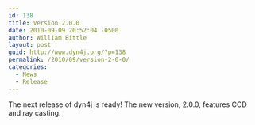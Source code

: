 ```yaml
---
id: 138
title: Version 2.0.0
date: 2010-09-09 20:52:04 -0500
author: William Bittle
layout: post
guid: http://www.dyn4j.org/?p=138
permalink: /2010/09/version-2-0-0/
categories:
  - News
  - Release
---
```

The next release of dyn4j is ready! The new version, 2.0.0, features CCD and ray casting.